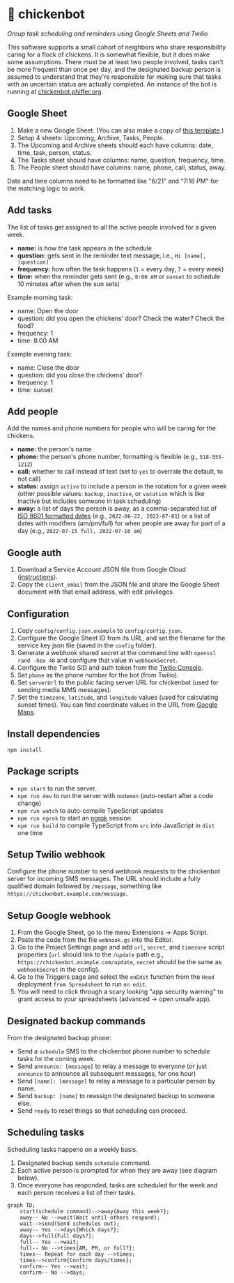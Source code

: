 # 🐔 chickenbot

_Group task scheduling and reminders using Google Sheets and Twilio_

This software supports a small cohort of neighbors who share responsibility caring for a flock of chickens. It is somewhat flexible, but it does make some assumptions. There must be at least two people involved, tasks can't be more frequent than once per day, and the designated backup person is assumed to understand that they're responsible for making sure that tasks with an uncertain status are actually completed. An instance of the bot is running at [chickenbot.phiffer.org](https://chickenbot.phiffer.org/).

## Google Sheet

1. Make a new Google Sheet. (You can also make a copy of [this template](https://docs.google.com/spreadsheets/d/19DqJlX8DysBDObseu9c4sgy1vVTdOokGKfbkOAr77Q0/edit).)
2. Setup 4 sheets: Upcoming, Archive, Tasks, People.
3. The Upcoming and Archive sheets should each have columns: date, time, task, person, status.
4. The Tasks sheet should have columns: name, question, frequency, time.
5. The People sheet should have columns: name, phone, call, status, away.

Date and time columns need to be formatted like "6/21" and "7:16 PM" for the matching logic to work.

## Add tasks

The list of tasks get assigned to all the active people involved for a given week.

-   **name:** is how the task appears in the schedule
-   **question:** gets sent in the reminder text message, i.e., `Hi [name], [question]`
-   **frequency:** how often the task happens (`1` = every day, `7` = every week)
-   **time:** when the reminder gets sent (e.g., `8:00 AM` or `sunset` to schedule 10 minutes after when the sun sets)

Example morning task:

-   name: Open the door
-   question: did you open the chickens’ door? Check the water? Check the food?
-   frequency: 1
-   time: 8:00 AM

Example evening task:

-   name: Close the door
-   question: did you close the chickens’ door?
-   frequency: 1
-   time: sunset

## Add people

Add the names and phone numbers for people who will be caring for the chickens.

-   **name:** the person's name
-   **phone:** the person's phone number, formatting is flexible (e.g., `518-555-1212`)
-   **call:** whether to call instead of text (set to `yes` to override the default, to not call)
-   **status:** assign `active` to include a person in the rotation for a given week (other possible values: `backup`, `inactive`, or `vacation` which is like inactive but includes someone in task scheduling)
-   **away:** a list of days the person is away, as a comma-separated list of [ISO 8601 formatted dates](https://en.wikipedia.org/wiki/ISO_8601#Calendar_dates) (e.g., `2022-06-22, 2022-07-01`) or a list of dates with modifiers (am/pm/full) for when people are away for part of a day (e.g., `2022-07-15 full, 2022-07-16 am`)

## Google auth

1. Download a Service Account JSON file from Google Cloud ([instructions](https://theoephraim.github.io/node-google-spreadsheet/#/getting-started/authentication)).
2. Copy the `client_email` from the JSON file and share the Google Sheet document with that email address, with edit privileges.

## Configuration

1. Copy `config/config.json.example` to `config/config.json`.
2. Configure the Google Sheet ID from its URL, and set the filename for the service key json file (saved in the `config` folder).
3. Generate a webhook shared secret at the command line with `openssl rand -hex 40` and configure that value in `webhookSecret`.
4. Configure the Twilio SID and auth token from the [Twilio Console](https://console.twilio.com/).
5. Set `phone` as the phone number for the bot (from Twilio).
6. Set `serverUrl` to the public facing server URL for chickenbot (used for sending media MMS messages).
7. Set the `timezone`, `latitude`, and `longitude` values (used for calculating sunset times). You can find coordinate values in the URL from [Google Maps](https://maps.google.com/).

## Install dependencies

```
npm install
```

## Package scripts

-   `npm start` to run the server.
-   `npm run dev` to run the server with `nodemon` (auto-restart after a code change)
-   `npm run watch` to auto-compile TypeScript updates
-   `npm run ngrok` to start an [ngrok](https://ngrok.com/) session
-   `npm run build` to compile TypeScript from `src` into JavaScript in `dist` one time

## Setup Twilio webhook

Configure the phone number to send webhook requests to the chickenbot server for incoming SMS messages. The URL should include a fully qualified domain followed by `/message`, something like `https://chickenbot.example.com/message`.

## Setup Google webhook

1. From the Google Sheet, go to the menu Extensions → Apps Script.
2. Paste the code from the file `webhook.gs` into the Editor.
3. Go to the Project Settings page and add `url`, `secret`, and `timezone` script properties (`url` should link to the `/update` path e.g., `https://chickenbot.example.com/update`, `secret` should be the same as `webhookSecret` in the config).
4. Go to the Triggers page and select the `onEdit` function from the `Head` deployment `from Spreadsheet` to run `on edit`.
5. You will need to click through a scary looking "app security warning" to grant access to your spreadsheets (advanced → open unsafe app).

## Designated backup commands

From the designated backup phone:

-   Send a `schedule` SMS to the chickenbot phone number to schedule tasks for the coming week.
-   Send `announce: [message]` to relay a message to everyone (or just `announce` to announce all subsequent messages, for one hour)
-   Send `[name]: [message]` to relay a message to a particular person by name.
-   Send `backup: [name]` to reassign the designated backup to someone else.
-   Send `ready` to reset things so that scheduling can proceed.

## Scheduling tasks

Scheduling tasks happens on a weekly basis.

1. Designated backup sends `schedule` command.
2. Each active person is prompted for when they are away (see diagram below).
3. Once everyone has responded, tasks are scheduled for the week and each person receives a list of their tasks.

```mermaid
graph TD;
    start(schedule command)-->away{Away this week?};
    away-- No -->wait(Wait until others respond);
    wait-->send(Send schedules out);
    away-- Yes -->days{Which days?};
    days-->full{Full days?};
    full-- Yes -->wait;
    full-- No -->times{AM, PM, or full?};
    times-- Repeat for each day -->times;
    times-->confirm{Confirm days/times};
    confirm-- Yes -->wait;
    confirm-- No -->days;
```
